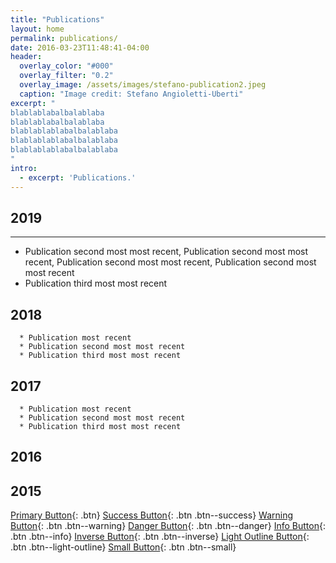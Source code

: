 ```yaml
---
title: "Publications"
layout: home
permalink: publications/
date: 2016-03-23T11:48:41-04:00
header:
  overlay_color: "#000"
  overlay_filter: "0.2"
  overlay_image: /assets/images/stefano-publication2.jpeg
  caption: "Image credit: Stefano Angioletti-Uberti"
excerpt: "
blablablabalbalablaba
blablablabalbalablaba
blablablablabalbalablaba
blablablablabalbalablaba
blablablablabalbalablaba
"
intro: 
  - excerpt: 'Publications.'
---
```



## 2019
---
   * Publication second most most recent, Publication second most most recent, Publication second most most recent, Publication second most most recent
   * Publication third most most recent

## 2018

      * Publication most recent
      * Publication second most most recent
      * Publication third most most recent

## 2017

      * Publication most recent
      * Publication second most most recent
      * Publication third most most recent

## 2016

## 2015


[Primary Button](#){: .btn}
[Success Button](#){: .btn .btn--success}
[Warning Button](#){: .btn .btn--warning}
[Danger Button](#){: .btn .btn--danger}
[Info Button](#){: .btn .btn--info}
[Inverse Button](#){: .btn .btn--inverse}
[Light Outline Button](#){: .btn .btn--light-outline}
[Small Button](#){: .btn .btn--small}


